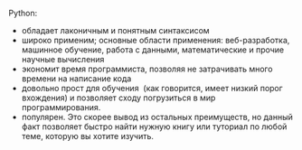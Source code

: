 Python:
-   обладает лаконичным и понятным синтаксисом    
-   широко применим; основные области применения: веб-разработка, машинное обучение, работа с данными, математические и прочие научные вычисления    
-   экономит время программиста, позволяя не затрачивать много времени на написание кода    
-   довольно прост для обучения  (как говорится, имеет низкий порог вхождения) и позволяет сходу погрузиться в мир программирования.     
-   популярен. Это скорее вывод из остальных преимуществ, но данный факт позволяет быстро найти нужную книгу или туториал по любой теме, которую вы хотите изучить.